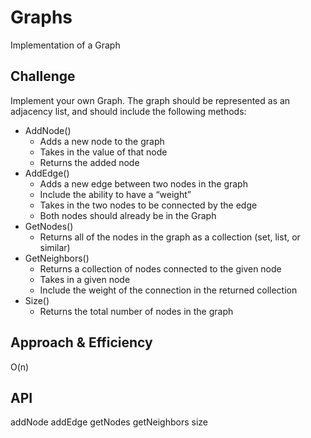 # Graphs
Implementation of a Graph

## Challenge
Implement your own Graph. The graph should be represented as an adjacency list, and should include the following methods:

 - AddNode()
    - Adds a new node to the graph
    - Takes in the value of that node
    - Returns the added node
- AddEdge()
    - Adds a new edge between two nodes in the graph
    - Include the ability to have a “weight”
    - Takes in the two nodes to be connected by the edge
    - Both nodes should already be in the Graph
- GetNodes()
    - Returns all of the nodes in the graph as a collection (set, list, or similar)
- GetNeighbors()
    - Returns a collection of nodes connected to the given node
    - Takes in a given node
    - Include the weight of the connection in the returned collection
- Size()
    - Returns the total number of nodes in the graph

## Approach & Efficiency
O(n)

## API
addNode
addEdge
getNodes
getNeighbors
size
